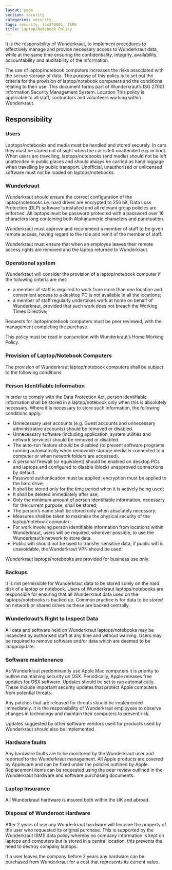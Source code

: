 ```yaml
---
layout: page
section: security
categories: security
tags: security, iso270001, ISMS
title: Laptop/Notebook Policy
---
```


It is the responsibility of Wunderkraut, to implement procedures to effectively manage and provide necessary access to Wunderkraut data, while at the same time ensuring the confidentiality, integrity, availability, accountability and auditability of the information.

The use of laptop/notebook computers increases the risks associated with the secure storage of data. The purpose of this policy is to set out the criteria for the provision of laptop/notebook computers and the conditions relating to their use.
This document forms part of Wunderkraut’s ISO 27001 Information Security Management System.
Location
This policy is applicable to all staff, contractors and volunteers working within Wunderkraut.

## Responsibility

### Users

Laptops/notebooks and media must be handled and stored securely. In cars they must be stored out of sight when the car is left unattended e.g. in boot.
When users are travelling, laptops/notebooks (and media) should not be left unattended in public places and should always be carried as hand luggage when travelling by public transport.
Unofficial, unauthorised or unlicensed software must not be loaded on laptops/notebooks.

### Wunderkraut

Wunderkraut should ensure the correct configuration of the laptop/notebooks i.e. hard drives are encrypted to 256 bit, Data Loss Protection (DLP) software is installed and all relevant group policies are enforced. All laptops must be password protected with a password over 16 characters long containing both Alphanumeric characters and punctuation.

Wunderkraut must approve and recommend a member of staff to be given remote access, having regard to the role and remit of the member of staff.

Wunderkraut must ensure that when an employee leaves their remote access rights are removed and the laptop returned to Wunderkraut.

### Operational system

Wunderkraut will consider the provision of a laptop/notebook computer if the following criteria are met:

* a member of staff is required to work from more than one location and convenient access to a desktop PC is not available in all the locations;
* a member of staff regularly undertakes work at home on behalf of Wunderkraut, provided that such work does not breach the Working Times Directive;

Requests for laptop/notebook computers must be peer reviewed, with the management completing the purchase.

This policy must be read in conjunction with Wunderkraut’s Home Working Policy.

### Provision of Laptop/Notebook Computers

The provision of Wunderkraut laptop/notebook computers shall be subject to the following conditions:

### Person Identifiable Information

In order to comply with the Data Protection Act, person identifiable information shall be stored in a laptop/notebook only when this is absolutely necessary. Where it is necessary to store such information, the following conditions apply:

* Unnecessary user accounts (e.g. Guest accounts and unnecessary administrative accounts) should be removed or disabled.
* Unnecessary software (including application, system utilities and network services) should be removed or disabled.
* The auto-run feature should be disabled (to prevent software programs running automatically when removable storage media is connected to a computer or when network folders are accessed).
* A personal firewall (or equivalent) should be enabled on desktop PCs and laptops,and configured to disable (block) unapproved connections by default.
* Password authentication must be applied;
encryption must be applied to the hard drive;
* It shall be stored only for the time period when it is actively being used;
* It shall be deleted immediately after use;
* Only the minimum amount of person identifiable information, necessary for the current purpose, shall be stored;
* The person’s name shall be stored only when absolutely necessary;
* Measures shall be taken to maximise the physical security of the laptop/notebook computer;
* For work involving person identifiable information from locations within Wunderkraut, users will be required, wherever possible, to use the Wunderkraut’s network to store data.
* Public wifi should not be used to transfer sensitive data, if public wifi is unavoidable, the Wunderkraut VPN should be used.

Wunderkraut laptops/notebooks are provided for business use only.

### Backups

It is not permissible for Wunderkraut data to be stored solely on the hard disk of a laptop or notebook. Users of Wunderkraut laptops/notebooks are responsible for ensuring that all Wunderkraut data used on the laptops/notebooks is backed up. Common practice is for data to be stored on network or shared drives as these are backed centrally.

### Wunderkraut’s Right to Inspect Data

All data and software held on Wunderkraut laptops/notebooks may be inspected by authorised staff at any time and without warning.  Users may be required to remove software and/or data which are deemed to be inappropriate.

### Software maintenance

As Wunderkraut predominantly use Apple Mac computers it is priority to outline maintaining security on OSX. Periodically, Apple releases free updates for OSX software. Updates should be set to run automatically. These include important security updates that protect Apple computers from potential threats.

Any patches that are released for threats should be implemented immediately. It is the responsibility of Wunderkraut employees to observe changes in technology and maintain their computers to prevent risk.

Updates suggested by other software vendors used for products used by Wunderkraut should also be implemented.

### Hardware faults

Any hardware faults are to be monitored by the Wunderkraut user and reported to the Wunderkraut management. All Apple products are covered by Applecare and can be fixed under the policies outlined by Apple.  Replacement items can be requested using the peer review outlined in the Wunderkraut hardware and software purchasing documents.

### Laptop Insurance

All Wunderkraut hardware is insured both within the UK and abroad.

### Disposal of Wunderoot Hardware

After 2 years of use any Wunderkraut hardware will become the property of the user who requested its original purchase.
This is supported by the Wunderkraut ISMS data policy whereby no company information is kept on laptops and computers but is stored in a central location, this prevents the need to destroy company laptops.

If a user leaves the company before 2 years any hardware can be purchased from Wunderkraut for a cost that represents its current value.
